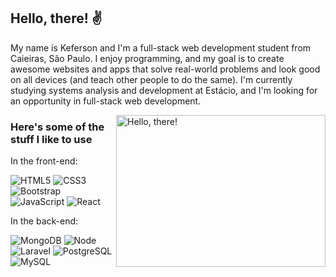 ## Hello, there! ✌
My name is Keferson and I'm a full-stack web development student from Caieiras, São Paulo. I enjoy programming, and my goal is to create awesome websites and apps that solve real-world problems and look good on all devices (and teach other people to do the same). I'm currently studying systems analysis and development at Estácio, and I'm looking for an opportunity in full-stack web development.

<a href="#">
<img src="https://media1.tenor.com/images/a7bd6b94430c1e66148d580209e377c5/tenor.gif?itemid=5043108" title="hello" width="335" height="243" align="right" alt="Hello, there!">
</a>

### Here's some of the stuff I like to use

In the front-end:

![HTML5](https://img.shields.io/badge/-HTML5-232323?style=flat&labelColor=E34F26&logo=html5&logoColor=ffffff)
![CSS3](https://img.shields.io/badge/-CSS3-232323?style=flat&labelColor=1572B6&logo=css3&logoColor=ffffff)
![Bootstrap](https://img.shields.io/badge/-Bootstrap-232323?style=flat&labelColor=7952B3&logo=bootstrap&logoColor=ffffff)
![JavaScript](https://img.shields.io/badge/-JavaScript-232323?style=flat&labelColor=000000&logo=javascript&logoColor=F7DF1E)
![React](https://img.shields.io/badge/-React-232323?style=flat&labelColor=61DAFB&logo=react&logoColor=000000)

In the back-end:

![MongoDB](https://img.shields.io/badge/-MongoDB-232323?style=flat&labelColor=47A248&logo=mongodb&logoColor=ffffff)
![Node](https://img.shields.io/badge/-Node-232323?style=flat&labelColor=000000&logo=nodedotjs&logoColor=339933)
![Laravel](https://img.shields.io/badge/-Laravel-232323?style=flat&labelColor=FF2D20&logo=laravel&logoColor=ffffff)
![PostgreSQL](https://img.shields.io/badge/-PostgreSQL-232323?style=flat&labelColor=4169E1&logo=postgresql&logoColor=ffffff)
![MySQL](https://img.shields.io/badge/-MySQL-232323?style=flat&labelColor=4479A1&logo=mysql&logoColor=ffffff)

<!-- And in general:
![Git](https://img.shields.io/badge/-Git-F05032?style=flat-square&labelColor=F05032&logo=git&logoColor=ffffff)
![Linux](https://img.shields.io/badge/-Linux-FCC624?style=flat-square&labelColor=FCC624&logo=linux&logoColor=000000)
![GIMP](https://img.shields.io/badge/-GIMP-5C5543?style=flat-square&labelColor=5C5543&logo=gimp&logoColor=ffffff)
